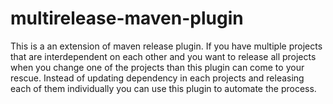 # multirelease-maven-plugin
This is a an extension of maven release plugin. If you have multiple projects that are interdependent on each other 
and you want to release all projects when you change one of the projects than this plugin can come to your rescue.
Instead of updating dependency in each projects and releasing each of them individually you can use this plugin to
automate the process.
